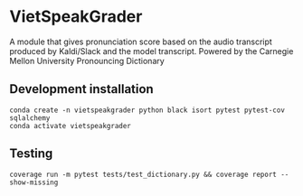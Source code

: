 # VietSpeakGrader
A module that gives pronunciation score based on the audio transcript produced by Kaldi/Slack and the model transcript. Powered by the Carnegie Mellon University Pronouncing Dictionary

## Development installation
```
conda create -n vietspeakgrader python black isort pytest pytest-cov sqlalchemy
conda activate vietspeakgrader
```

## Testing
```
coverage run -m pytest tests/test_dictionary.py && coverage report --show-missing
```